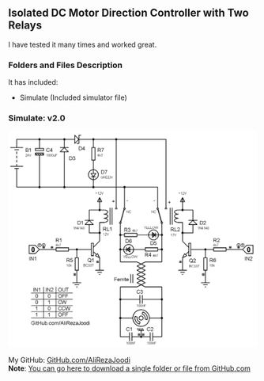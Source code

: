 ## Isolated DC Motor Direction Controller with Two Relays
I have tested it many times and worked great.

### Folders and Files Description
It has included:
- Simulate (Included simulator file)

### Simulate: v2.0
![](Simulate/v2.0.png)

My GitHub: [GitHub.com/AliRezaJoodi](https://github.com/AliRezaJoodi)  
**Note**: [You can go here to download a single folder or file from GitHub.com](https://minhaskamal.github.io/DownGit/#/home)